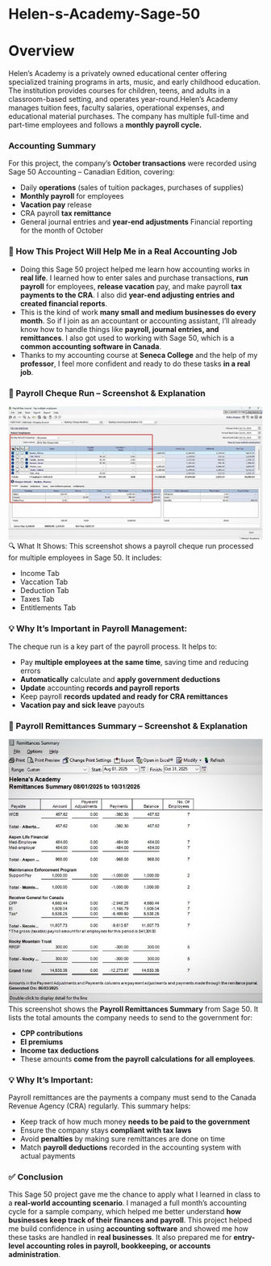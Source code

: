 # Helen-s-Academy-Sage-50

# Overview
Helen’s Academy is a privately owned educational center offering specialized training programs in arts, music, and early childhood education. The institution provides courses for children, teens, and adults in a classroom-based setting, and operates year-round.Helen’s Academy manages tuition fees, faculty salaries, operational expenses, and educational material purchases. The company has multiple full-time and part-time employees and follows a **monthly payroll cycle.**

### Accounting Summary 
For this project, the company’s **October transactions** were recorded using Sage 50 Accounting – Canadian Edition, covering:

- Daily **operations** (sales of tuition packages, purchases of supplies)
- **Monthly payroll** for employees
- **Vacation pay** release
- CRA payroll **tax remittance**
- General journal entries and **year-end adjustments** Financial reporting for the month of October

 ### 💼 How This Project Will Help Me in a Real Accounting Job
 
- Doing this Sage 50 project helped me learn how accounting works in **real life**. I learned how to enter sales and purchase transactions, **run payroll** for employees, **release vacation** pay, and make payroll **tax payments to the CRA**. I also did **year-end adjusting entries and created financial reports**.
- This is the kind of work **many small and medium businesses do every month**. So if I join as an accountant or accounting assistant, I’ll already know how to handle things like **payroll, journal entries, and remittances**. I also got used to working with Sage 50, which is a **common accounting software in Canada**.
- Thanks to my accounting course at **Seneca College** and the help of my **professor**, I feel more confident and ready to do these tasks **in a real job**.

### 🧾 Payroll Cheque Run – Screenshot & Explanation
 ![Payroll Cheque Run](https://github.com/Tushar-Gambhir/Helen-s-Academy-Sage-50/blob/382499fa6b3198b01d2a9fdb8504f521f202b1bc/Payroll%20Cheque%20Run.jpg)
🔍 What It Shows:
This screenshot shows a payroll cheque run processed for multiple employees in Sage 50. It includes:

- Income Tab
- Vaccation Tab
- Deduction Tab
- Taxes Tab
- Entitlements Tab

 ### 💡 Why It’s Important in Payroll Management:
The cheque run is a key part of the payroll process. It helps to:

- Pay **multiple employees at the same time**, saving time and reducing errors
- **Automatically** calculate and **apply government deductions**
- **Update** accounting **records and payroll reports**
- Keep payroll **records updated and ready for CRA remittances**
- **Vacation pay and sick leave** payouts

### 📄 Payroll Remittances Summary – Screenshot & Explanation
![Payroll Remittances Summary](https://github.com/Tushar-Gambhir/Helen-s-Academy-Sage-50/blob/c28c8e9b83a884a1d792684504cd23a342450a20/Remittances%20to%20CRA.jpg)
This screenshot shows the **Payroll Remittances Summary** from Sage 50. It lists the total amounts the company needs to send to the government for:
- **CPP contributions**
- **EI premiums**
- **Income tax deductions**
- These amounts **come from the payroll calculations for all employees**.

 ### 💡 Why It’s Important:
  Payroll remittances are the payments a company must send to the Canada Revenue Agency (CRA) regularly. This summary helps:
- Keep track of how much money **needs to be paid to the government**
- Ensure the company stays **compliant with tax laws**
- Avoid **penalties** by making sure remittances are done on time
- Match **payroll deductions** recorded in the accounting system with actual payments

### ✅ Conclusion
This Sage 50 project gave me the chance to apply what I learned in class to a **real-world accounting scenario**. I managed a full month’s accounting cycle for a sample company, which helped me better understand **how businesses keep track of their finances and payroll**. This project helped me build confidence in using **accounting software** and showed me how these tasks are handled in **real businesses**. It also prepared me for **entry-level accounting roles in payroll, bookkeeping, or accounts administration**.









